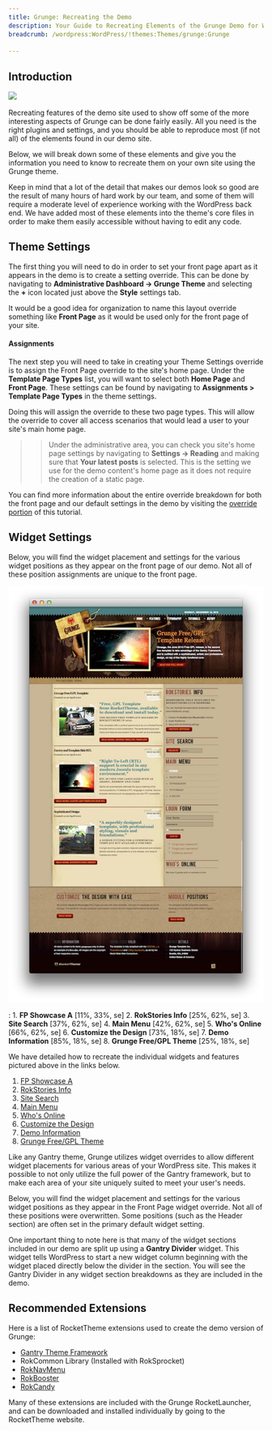 ```yaml
---
title: Grunge: Recreating the Demo
description: Your Guide to Recreating Elements of the Grunge Demo for WordPress
breadcrumb: /wordpress:WordPress/!themes:Themes/grunge:Grunge

---
```


Introduction
-----

![][Grunge]

Recreating features of the demo site used to show off some of the more interesting aspects of Grunge can be done fairly easily. All you need is the right plugins and settings, and you should be able to reproduce most (if not all) of the elements found in our demo site. 

Below, we will break down some of these elements and give you the information you need to know to recreate them on your own site using the Grunge theme.

Keep in mind that a lot of the detail that makes our demos look so good are the result of many hours of hard work by our team, and some of them will require a moderate level of experience working with the WordPress back end. We have added most of these elements into the theme's core files in order to make them easily accessible without having to edit any code.

Theme Settings
-----

The first thing you will need to do in order to set your front page apart as it appears in the demo is to create a setting override. This can be done by navigating to **Administrative Dashboard -> Grunge Theme** and selecting the **+** icon located just above the **Style** settings tab. 

It would be a good idea for organization to name this layout override something like **Front Page** as it would be used only for the front page of your site.

#### Assignments

The next step you will need to take in creating your Theme Settings override is to assign the Front Page override to the site's home page. Under the **Template Page Types** list, you will want to select both **Home Page** and **Front Page**. These settings can be found by navigating to **Assignments > Template Page Types** in the theme settings.

Doing this will assign the override to these two page types. This will allow the override to cover all access scenarios that would lead a user to your site's main home page.

>> Under the administrative area, you can check you site's home page settings by navigating to **Settings -> Reading** and making sure that **Your latest posts** is selected. This is the setting we use for the demo content's home page as it does not require the creation of a static page.

You can find more information about the entire override breakdown for both the front page and our default settings in the demo by visiting the [override portion][demooverride] of this tutorial.

Widget Settings
-----

Below, you will find the widget placement and settings for the various widget positions as they appear on the front page of our demo. Not all of these position assignments are unique to the front page.

![](assets/grunge.jpg)

:   1. **FP Showcase A**  [11%, 33%, se]
    2. **RokStories Info**  [25%, 62%, se]
    3. **Site Search**  [37%, 62%, se]
    4. **Main Menu** [42%, 62%, se]
    5. **Who's Online** [66%, 62%, se]
    6. **Customize the Design** [73%, 18%, se]
    7. **Demo Information** [85%, 18%, se] 
    8. **Grunge Free/GPL Theme** [25%, 18%, se]

We have detailed how to recreate the individual widgets and features pictured above in the links below.

1. [FP Showcase A][widget1]
2. [RokStories Info][widget2]
3. [Site Search][widget3]
4. [Main Menu][widget4]
5. [Who's Online][widget5]
6. [Customize the Design][widget6]
7. [Demo Information][widget7]
8. [Grunge Free/GPL Theme][widget8]

Like any Gantry theme, Grunge utilizes widget overrides to allow different widget placements for various areas of your WordPress site. This makes it possible to not only utilize the full power of the Gantry framework, but to make each area of your site uniquely suited to meet your user's needs.

Below, you will find the widget placement and settings for the various widget positions as they appear in the Front Page widget override. Not all of these positions were overwritten. Some positions (such as the Header section) are often set in the primary default widget setting.

One important thing to note here is that many of the widget sections included in our demo are split up using a **Gantry Divider** widget. This widget tells WordPress to start a new widget column beginning with the widget placed directly below the divider in the section. You will see the Gantry Divider in any widget section breakdowns as they are included in the demo.

Recommended Extensions
-----

Here is a list of RocketTheme extensions used to create the demo version of Grunge:

* [Gantry Theme Framework][gantry]
* RokCommon Library (Installed with RokSprocket)
* [RokNavMenu][roknavmenu]
* [RokBooster][rokbooster]
* [RokCandy][rokcandy]

Many of these extensions are included with the Grunge RocketLauncher, and can be downloaded and installed individually by going to the RocketTheme website.

[gantry]: http://gantry.org/downloads
[Grunge]: assets/grunge2.jpeg
[Grunge2]: assets/grunge.jpg
[demooverride]: demo_override.md
[roknavmenu]: http://www.rockettheme.com/wordpress/extensions/roknavmenu
[rokbooster]: http://www.rockettheme.com/wordpress/extensions/rokbooster
[rokcandy]: http://www.rockettheme.com/wordpress/extensions/rokcandy
[widget1]: demo_module_1.md
[widget2]: demo_module_2.md
[widget3]: demo_module_3.md
[widget4]: demo_module_4.md
[widget5]: demo_module_5.md
[widget6]: demo_module_6.md
[widget7]: demo_module_7.md
[widget8]: demo_module_8.md
[widget9]: demo_module_9.md
[widget10]: demo_module_10.md
[widget11]: demo_module_11.md
[widget12]: demo_module_12.md
[widget13]: demo_module_13.md
[widget14]: demo_module_14.md
[widget15]: demo_module_15.md
[mainmenu]: assets/menu_1.jpeg
[icons]: http://fortawesome.github.io/Font-Awesome/icons/
[scroll]: assets/demo_2.jpeg